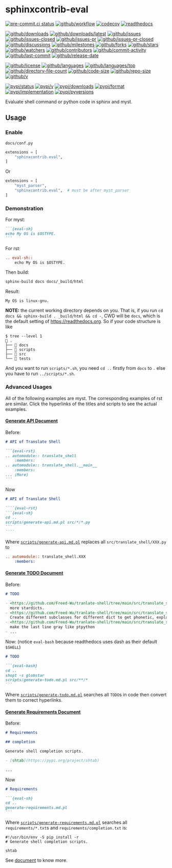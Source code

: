 # sphinxcontrib-eval

[![pre-commit.ci status](https://results.pre-commit.ci/badge/github/Freed-Wu/sphinxcontrib-eval/main.svg)](https://results.pre-commit.ci/latest/github/Freed-Wu/sphinxcontrib-eval/main)
[![github/workflow](https://github.com/Freed-Wu/sphinxcontrib-eval/actions/workflows/main.yml/badge.svg)](https://github.com/Freed-Wu/sphinxcontrib-eval/actions)
[![codecov](https://codecov.io/gh/Freed-Wu/sphinxcontrib-eval/branch/main/graph/badge.svg)](https://codecov.io/gh/Freed-Wu/sphinxcontrib-eval)
[![readthedocs](https://shields.io/readthedocs/sphinxcontrib-eval)](https://sphinxcontrib-eval.readthedocs.io)

[![github/downloads](https://shields.io/github/downloads/Freed-Wu/sphinxcontrib-eval/total)](https://github.com/Freed-Wu/sphinxcontrib-eval/releases)
[![github/downloads/latest](https://shields.io/github/downloads/Freed-Wu/sphinxcontrib-eval/latest/total)](https://github.com/Freed-Wu/sphinxcontrib-eval/releases/latest)
[![github/issues](https://shields.io/github/issues/Freed-Wu/sphinxcontrib-eval)](https://github.com/Freed-Wu/sphinxcontrib-eval/issues)
[![github/issues-closed](https://shields.io/github/issues-closed/Freed-Wu/sphinxcontrib-eval)](https://github.com/Freed-Wu/sphinxcontrib-eval/issues?q=is%3Aissue+is%3Aclosed)
[![github/issues-pr](https://shields.io/github/issues-pr/Freed-Wu/sphinxcontrib-eval)](https://github.com/Freed-Wu/sphinxcontrib-eval/pulls)
[![github/issues-pr-closed](https://shields.io/github/issues-pr-closed/Freed-Wu/sphinxcontrib-eval)](https://github.com/Freed-Wu/sphinxcontrib-eval/pulls?q=is%3Apr+is%3Aclosed)
[![github/discussions](https://shields.io/github/discussions/Freed-Wu/sphinxcontrib-eval)](https://github.com/Freed-Wu/sphinxcontrib-eval/discussions)
[![github/milestones](https://shields.io/github/milestones/all/Freed-Wu/sphinxcontrib-eval)](https://github.com/Freed-Wu/sphinxcontrib-eval/milestones)
[![github/forks](https://shields.io/github/forks/Freed-Wu/sphinxcontrib-eval)](https://github.com/Freed-Wu/sphinxcontrib-eval/network/members)
[![github/stars](https://shields.io/github/stars/Freed-Wu/sphinxcontrib-eval)](https://github.com/Freed-Wu/sphinxcontrib-eval/stargazers)
[![github/watchers](https://shields.io/github/watchers/Freed-Wu/sphinxcontrib-eval)](https://github.com/Freed-Wu/sphinxcontrib-eval/watchers)
[![github/contributors](https://shields.io/github/contributors/Freed-Wu/sphinxcontrib-eval)](https://github.com/Freed-Wu/sphinxcontrib-eval/graphs/contributors)
[![github/commit-activity](https://shields.io/github/commit-activity/w/Freed-Wu/sphinxcontrib-eval)](https://github.com/Freed-Wu/sphinxcontrib-eval/graphs/commit-activity)
[![github/last-commit](https://shields.io/github/last-commit/Freed-Wu/sphinxcontrib-eval)](https://github.com/Freed-Wu/sphinxcontrib-eval/commits)
[![github/release-date](https://shields.io/github/release-date/Freed-Wu/sphinxcontrib-eval)](https://github.com/Freed-Wu/sphinxcontrib-eval/releases/latest)

[![github/license](https://shields.io/github/license/Freed-Wu/sphinxcontrib-eval)](https://github.com/Freed-Wu/sphinxcontrib-eval/blob/main/LICENSE)
[![github/languages](https://shields.io/github/languages/count/Freed-Wu/sphinxcontrib-eval)](https://github.com/Freed-Wu/sphinxcontrib-eval)
[![github/languages/top](https://shields.io/github/languages/top/Freed-Wu/sphinxcontrib-eval)](https://github.com/Freed-Wu/sphinxcontrib-eval)
[![github/directory-file-count](https://shields.io/github/directory-file-count/Freed-Wu/sphinxcontrib-eval)](https://github.com/Freed-Wu/sphinxcontrib-eval)
[![github/code-size](https://shields.io/github/languages/code-size/Freed-Wu/sphinxcontrib-eval)](https://github.com/Freed-Wu/sphinxcontrib-eval)
[![github/repo-size](https://shields.io/github/repo-size/Freed-Wu/sphinxcontrib-eval)](https://github.com/Freed-Wu/sphinxcontrib-eval)
[![github/v](https://shields.io/github/v/release/Freed-Wu/sphinxcontrib-eval)](https://github.com/Freed-Wu/sphinxcontrib-eval)

[![pypi/status](https://shields.io/pypi/status/sphinxcontrib-eval)](https://pypi.org/project/sphinxcontrib-eval/#description)
[![pypi/v](https://shields.io/pypi/v/sphinxcontrib-eval)](https://pypi.org/project/sphinxcontrib-eval/#history)
[![pypi/downloads](https://shields.io/pypi/dd/sphinxcontrib-eval)](https://pypi.org/project/sphinxcontrib-eval/#files)
[![pypi/format](https://shields.io/pypi/format/sphinxcontrib-eval)](https://pypi.org/project/sphinxcontrib-eval/#files)
[![pypi/implementation](https://shields.io/pypi/implementation/sphinxcontrib-eval)](https://pypi.org/project/sphinxcontrib-eval/#files)
[![pypi/pyversions](https://shields.io/pypi/pyversions/sphinxcontrib-eval)](https://pypi.org/project/sphinxcontrib-eval/#files)

Evaluate shell command or python code in sphinx and myst.

## Usage

### Enable

`docs/conf.py`

```python
extensions = [
    "sphinxcontrib.eval",
]
```

Or

```python
extensions = [
    "myst_parser",
    "sphinxcontrib.eval",  # must be after myst_parser
]
```

### Demonstration

For myst:

````markdown
```{eval-sh}
echo My OS is $OSTYPE.
```
````

For rst:

```rst
.. eval-sh::
    echo My OS is $OSTYPE.

```

Then build:

```sh
sphinx-build docs docs/_build/html
```

Result:

```text
My OS is linux-gnu.
```

**NOTE:** the current working directory depends on you. That is, if you run
`cd docs && sphinx-build . _build/html && cd -`, CWD will be `docs`, which is
the default setting of <https://readthedocs.org>. So if your code structure is
like

```console
$ tree --level 1
 .
├──  docs
├──  scripts
├──  src
└──  tests
```

And you want to run `scripts/*.sh`, you need `cd ..` firstly from `docs` to
`.` else you have to run `../scripts/*.sh`.

### Advanced Usages

All of the following examples are myst. The corresponding examples of rst are
similar. Click the hyperlinks of the titles and scripts to see the actual
examples.

#### [Generate API Document](https://github.com/Freed-Wu/translate-shell/tree/main/docs/api/translate_shell.md)

Before:

````markdown
# API of Translate Shell

```{eval-rst}
.. automodule:: translate_shell
    :members:
.. automodule:: translate_shell.__main__
    :members:
... (More)
```
````

Now

`````markdown
# API of Translate Shell

````{eval-rst}
```{eval-sh}
cd ..
scripts/generate-api.md.pl src/*/*.py
```
````
`````

Where
[`scripts/generate-api.md.pl`](https://github.com/Freed-Wu/translate-shell/blob/main/scripts/generate-api.md.pl)
replaces all `src/translate_shell/XXX.py` to

```rst
.. automodule:: translate_shell.XXX
    :members:
```

#### [Generate TODO Document](https://github.com/Freed-Wu/translate-shell/tree/main/docs/misc/todo.md)

Before:

```markdown
# TODO

- <https://github.com/Freed-Wu/tranlate-shell/tree/main/src/translate_shell/translators/stardict/__init__.py#L4>
  more stardicts.
- <https://github.com/Freed-Wu/tranlate-shell/tree/main/src/translate_shell/translators/stardict/__init__.py#L5>
  Create different subclasses for different dict to get phonetic, explains
- <https://github.com/Freed-Wu/tranlate-shell/tree/main/src/translate_shell/ui/repl.py#L33>
  make the last line gray like ptpython
- ...
```

Now: (notice `eval-bash` because readthedocs uses dash as their default `$SHELL`)

````markdown
# TODO

```{eval-bash}
cd ..
shopt -s globstar
scripts/generate-todo.md.pl src/**/*
```
````

Where
[`scripts/generate-todo.md.pl`](https://github.com/Freed-Wu/translate-shell/blob/main/scripts/generate-todo.md.pl)
searches all `TODO`s in code then convert them to correct hyperlinks.

#### [Generate Requirements Document](https://github.com/Freed-Wu/translate-shell/tree/main/docs/resources/requirements.md)

Before:

```markdown
# Requirements

## completion

Generate shell completion scripts.

- [shtab](https://pypi.org/project/shtab)

...
```

Now

````markdown
# Requirements

```{eval-sh}
cd ..
generate-requirements.md.pl
```
````

Where
[`scripts/generate-requirements.md.pl`](https://github.com/Freed-Wu/translate-shell/blob/main/scripts/generate-requirements.md.pl)
searches all `requirements/*.txt`s and `requirements/completion.txt` is:

```unixconfig
#!/usr/bin/env -S pip install -r
# Generate shell completion scripts.

shtab
```

See [document](https://sphinxcontrib-eval.readthedocs.io) to know more.
